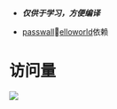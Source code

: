 - ***仅供于学习，方便编译***

- [passwall](https://github.com/xiaorouji/openwrt-passwall/tree/packages)🌺[elloworld](https://github.com/fw876/helloworld)依赖


# 访问量

![](http://profile-counter.glitch.me/Jejz168-openwrt-packages/count.svg)
